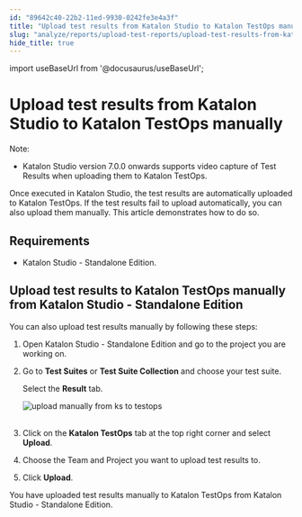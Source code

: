 ```yaml
---
id: "89642c40-22b2-11ed-9930-0242fe3e4a3f"
title: "Upload test results from Katalon Studio to Katalon TestOps manually"
slug: "analyze/reports/upload-test-reports/upload-test-results-from-katalon-studio-to-katalon-testops-manually"
hide_title: true
---
```

import useBaseUrl from '@docusaurus/useBaseUrl';


# <a id="id" class="anchor_top_offset"/><a id="ariaid-title1" class="anchor_top_offset"/>Upload test results from <span xmlns="http://www.w3.org/1999/xhtml" className="ph">Katalon Studio</span>  to <span xmlns="http://www.w3.org/1999/xhtml" className="ph">Katalon TestOps</span>  manually

<div xmlns="http://www.w3.org/1999/xhtml" className="note note note_note"><span className="note__title">Note:</span> 
  <ul className="ul"><li className="li">Katalon Studio version 7.0.0 onwards supports video capture of Test Results when uploading them to Katalon TestOps.</li></ul>
</div>
<p xmlns="http://www.w3.org/1999/xhtml" className="p">Once executed in <span className="ph">Katalon Studio</span>, the test results are automatically  uploaded  to <span className="ph">Katalon TestOps</span>. If the test results fail to upload automatically, you can also upload them manually. This article demonstrates how to do so.</p> 

## Requirements

<ul xmlns="http://www.w3.org/1999/xhtml" className="ul"><li className="li"><p className="p">Katalon Studio - Standalone Edition.</p></li></ul> 

## <a id="id_3" class="anchor_top_offset"/>Upload test results to <span xmlns="http://www.w3.org/1999/xhtml" className="ph">Katalon TestOps</span>  manually from Katalon Studio - Standalone Edition

<p xmlns="http://www.w3.org/1999/xhtml" className="p">You can also upload test results manually by following these   steps:</p> 
<ol xmlns="http://www.w3.org/1999/xhtml" className="ol"><li className="li">     <p className="p">Open Katalon Studio - Standalone Edition and go to the project you are working       on.</p>   </li><li className="li">     <p className="p">Go to <strong className="ph b">Test Suites</strong> or <strong className="ph b">Test Suite         Collection</strong> and choose your test suite.</p>     <p className="p">Select the <strong className="ph b">Result</strong> tab.</p>     <p className="p">       <img className="image" src={useBaseUrl("https://github.com/katalon-studio/docs-images/raw/master/katalon-analytics/docs/testops-revamp-july-test-uploads-to-kto-from-ks/KS-TESTOPS-Upload-result-manually.png")} alt="upload manually from ks to testops" /><br /><br />     </p>   </li><li className="li">     <p className="p">Click on the <strong className="ph b">Katalon TestOps</strong> tab at the top       right corner and select <strong className="ph b">Upload</strong>.</p>   </li><li className="li">     <p className="p">Choose the Team and Project you want to upload test results       to.</p>   </li><li className="li">     <p className="p">Click <strong className="ph b">Upload</strong>.</p>   </li></ol> 
<p xmlns="http://www.w3.org/1999/xhtml" className="p"> You have uploaded test results manually to Katalon TestOps from Katalon Studio - Standalone Edition.</p> 
